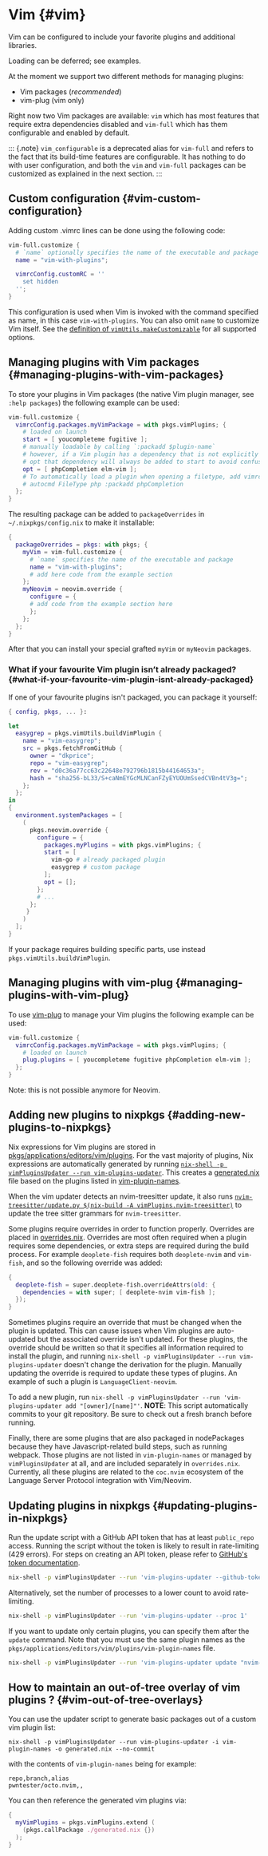 # Vim {#vim}

Vim can be configured to include your favorite plugins and additional
libraries.

Loading can be deferred; see examples.

At the moment we support two different methods for managing plugins:

- Vim packages (*recommended*)
- vim-plug (vim only)

Right now two Vim packages are available: `vim` which has most features that
require extra dependencies disabled and `vim-full` which has them configurable
and enabled by default.

::: {.note}
`vim_configurable` is a deprecated alias for `vim-full` and refers to the fact
that its build-time features are configurable. It has nothing to do with user
configuration, and both the `vim` and `vim-full` packages can be customized as
explained in the next section.
:::

## Custom configuration {#vim-custom-configuration}

Adding custom .vimrc lines can be done using the following code:

```nix
vim-full.customize {
  # `name` optionally specifies the name of the executable and package
  name = "vim-with-plugins";

  vimrcConfig.customRC = ''
    set hidden
  '';
}
```

This configuration is used when Vim is invoked with the command specified as
name, in this case `vim-with-plugins`. You can also omit `name` to customize
Vim itself. See the [definition of
`vimUtils.makeCustomizable`](https://github.com/NixOS/nixpkgs/blob/master/pkgs/applications/editors/vim/plugins/vim-utils.nix#L408)
for all supported options.


## Managing plugins with Vim packages {#managing-plugins-with-vim-packages}

To store your plugins in Vim packages (the native Vim plugin manager, see
`:help packages`) the following example can be used:

```nix
vim-full.customize {
  vimrcConfig.packages.myVimPackage = with pkgs.vimPlugins; {
    # loaded on launch
    start = [ youcompleteme fugitive ];
    # manually loadable by calling `:packadd $plugin-name`
    # however, if a Vim plugin has a dependency that is not explicitly listed in
    # opt that dependency will always be added to start to avoid confusion.
    opt = [ phpCompletion elm-vim ];
    # To automatically load a plugin when opening a filetype, add vimrc lines like:
    # autocmd FileType php :packadd phpCompletion
  };
}
```


The resulting package can be added to `packageOverrides` in
`~/.nixpkgs/config.nix` to make it installable:

```nix
{
  packageOverrides = pkgs: with pkgs; {
    myVim = vim-full.customize {
      # `name` specifies the name of the executable and package
      name = "vim-with-plugins";
      # add here code from the example section
    };
    myNeovim = neovim.override {
      configure = {
      # add code from the example section here
      };
    };
  };
}
```

After that you can install your special grafted `myVim` or `myNeovim` packages.

### What if your favourite Vim plugin isn’t already packaged? {#what-if-your-favourite-vim-plugin-isnt-already-packaged}

If one of your favourite plugins isn't packaged, you can package it yourself:

```nix
{ config, pkgs, ... }:

let
  easygrep = pkgs.vimUtils.buildVimPlugin {
    name = "vim-easygrep";
    src = pkgs.fetchFromGitHub {
      owner = "dkprice";
      repo = "vim-easygrep";
      rev = "d0c36a77cc63c22648e792796b1815b44164653a";
      hash = "sha256-bL33/S+caNmEYGcMLNCanFZyEYUOUmSsedCVBn4tV3g=";
    };
  };
in
{
  environment.systemPackages = [
    (
      pkgs.neovim.override {
        configure = {
          packages.myPlugins = with pkgs.vimPlugins; {
          start = [
            vim-go # already packaged plugin
            easygrep # custom package
          ];
          opt = [];
        };
        # ...
      };
     }
    )
  ];
}
```

If your package requires building specific parts, use instead
`pkgs.vimUtils.buildVimPlugin`.

## Managing plugins with vim-plug {#managing-plugins-with-vim-plug}

To use [vim-plug](https://github.com/junegunn/vim-plug) to manage your Vim
plugins the following example can be used:

```nix
vim-full.customize {
  vimrcConfig.packages.myVimPackage = with pkgs.vimPlugins; {
    # loaded on launch
    plug.plugins = [ youcompleteme fugitive phpCompletion elm-vim ];
  };
}
```

Note: this is not possible anymore for Neovim.


## Adding new plugins to nixpkgs {#adding-new-plugins-to-nixpkgs}

Nix expressions for Vim plugins are stored in
[pkgs/applications/editors/vim/plugins](https://github.com/NixOS/nixpkgs/tree/master/pkgs/applications/editors/vim/plugins).
For the vast majority of plugins, Nix expressions are automatically generated
by running [`nix-shell -p vimPluginsUpdater --run
vim-plugins-updater`](https://github.com/NixOS/nixpkgs/blob/master/pkgs/applications/editors/vim/plugins/updater.nix).
This creates
a [generated.nix](https://github.com/NixOS/nixpkgs/blob/master/pkgs/applications/editors/vim/plugins/generated.nix)
file based on the plugins listed in
[vim-plugin-names](https://github.com/NixOS/nixpkgs/blob/master/pkgs/applications/editors/vim/plugins/vim-plugin-names).

When the vim updater detects an nvim-treesitter update, it also runs
[`nvim-treesitter/update.py $(nix-build -A
vimPlugins.nvim-treesitter)`](https://github.com/NixOS/nixpkgs/blob/master/pkgs/applications/editors/vim/plugins/update.py)
to update the tree sitter grammars for `nvim-treesitter`.

Some plugins require overrides in order to function properly. Overrides are
placed in
[overrides.nix](https://github.com/NixOS/nixpkgs/blob/master/pkgs/applications/editors/vim/plugins/overrides.nix).
Overrides are most often required when a plugin requires some dependencies, or
extra steps are required during the build process. For example `deoplete-fish`
requires both `deoplete-nvim` and `vim-fish`, and so the following override was
added:

```nix
{
  deoplete-fish = super.deoplete-fish.overrideAttrs(old: {
    dependencies = with super; [ deoplete-nvim vim-fish ];
  });
}
```

Sometimes plugins require an override that must be changed when the plugin is
updated. This can cause issues when Vim plugins are auto-updated but the
associated override isn't updated. For these plugins, the override should be
written so that it specifies all information required to install the plugin,
and running `nix-shell -p vimPluginsUpdater --run vim-plugins-updater` doesn't
change the derivation for the plugin. Manually updating the override is
required to update these types of plugins. An example of such a plugin is
`LanguageClient-neovim`.

To add a new plugin, run `nix-shell -p vimPluginsUpdater --run
'vim-plugins-updater add "[owner]/[name]"'`. **NOTE**: This script
automatically commits to your git repository. Be sure to check out a fresh
branch before running.

Finally, there are some plugins that are also packaged in nodePackages because
they have Javascript-related build steps, such as running webpack. Those
plugins are not listed in `vim-plugin-names` or managed by `vimPluginsUpdater`
at all, and are included separately in `overrides.nix`. Currently, all these
plugins are related to the `coc.nvim` ecosystem of the Language Server Protocol
integration with Vim/Neovim.

## Updating plugins in nixpkgs {#updating-plugins-in-nixpkgs}

Run the update script with a GitHub API token that has at least `public_repo`
access. Running the script without the token is likely to result in
rate-limiting (429 errors). For steps on creating an API token, please refer to
[GitHub's token
documentation](https://docs.github.com/en/free-pro-team@latest/github/authenticating-to-github/creating-a-personal-access-token).

```sh
nix-shell -p vimPluginsUpdater --run 'vim-plugins-updater --github-token=mytoken' # or set GITHUB_API_TOKEN environment variable
```

Alternatively, set the number of processes to a lower count to avoid
rate-limiting.

```sh
nix-shell -p vimPluginsUpdater --run 'vim-plugins-updater --proc 1'
```

If you want to update only certain plugins, you can specify them after the
`update` command. Note that you must use the same plugin names as the
`pkgs/applications/editors/vim/plugins/vim-plugin-names` file.

```sh
nix-shell -p vimPluginsUpdater --run 'vim-plugins-updater update "nvim-treesitter" "LazyVim"'
```

## How to maintain an out-of-tree overlay of vim plugins ? {#vim-out-of-tree-overlays}

You can use the updater script to generate basic packages out of a custom vim
plugin list:

```
nix-shell -p vimPluginsUpdater --run vim-plugins-updater -i vim-plugin-names -o generated.nix --no-commit
```

with the contents of `vim-plugin-names` being for example:

```
repo,branch,alias
pwntester/octo.nvim,,
```

You can then reference the generated vim plugins via:

```nix
{
  myVimPlugins = pkgs.vimPlugins.extend (
    (pkgs.callPackage ./generated.nix {})
  );
}
```

